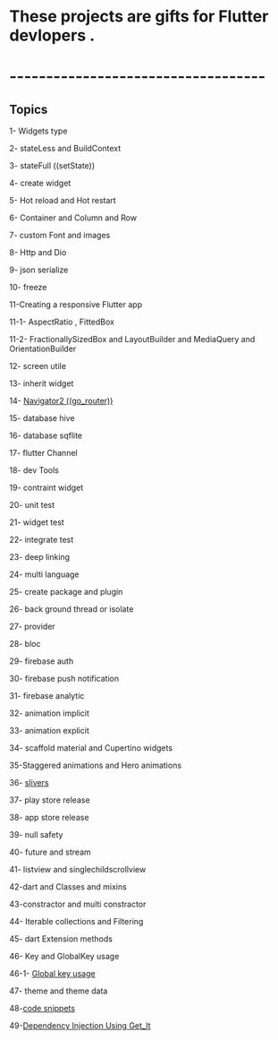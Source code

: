 
# These projects are gifts for Flutter devlopers .

# ----------------------------------- 

## Topics

1- Widgets type

2- stateLess and BuildContext

3- stateFull ((setState))

4- create widget

5- Hot reload and Hot restart

6- Container and Column and Row

7- custom Font and images

8- Http and Dio

9- json serialize

10- freeze

11-Creating a responsive Flutter app

11-1- AspectRatio , FittedBox

11-2- FractionallySizedBox and LayoutBuilder and MediaQuery and OrientationBuilder

12- screen utile

13- inherit widget

14- [Navigator2 ((go_router))](https://github.com/ShowAppStructure/ShareApp/tree/master/Navigator2)

15- database hive

16- database sqflite

17- flutter Channel

18- dev Tools

19- contraint widget

20- unit test 

21- widget test 

22- integrate test 

23- deep linking

24- multi language

25- create package and plugin 

26- back ground thread or isolate 

27- provider 

28- bloc

29- firebase auth 

30- firebase push notification

31- firebase analytic

32- animation implicit

33- animation explicit

34- scaffold material and Cupertino widgets

35-Staggered animations and Hero animations

36- [slivers](https://github.com/ShowAppStructure/ShareApp/tree/master/customscrollview_sliverappbar) 

37- play store release

38- app store release

39- null safety

40- future and stream

41- listview and singlechildscrollview

42-dart and Classes and mixins

43-constractor and multi constractor 

44- Iterable collections and Filtering

45- dart Extension methods

46- Key and GlobalKey usage

46-1- [Global key usage](https://github.com/ShowAppStructure/ShareApp/tree/master/globalkey)

47- theme and theme data

48-[code snippets](https://github.com/ShowAppStructure/ShareApp/blob/master/CodeSnippets/README.md)

49-[Dependency Injection Using Get_It](https://github.com/ShowAppStructure/ShareApp/tree/master/get_it_example/README.md)

